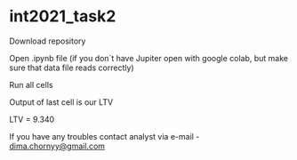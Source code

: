 # int2021_task2
Download repository

Open .ipynb file (if you don\`t have Jupiter open with google colab, but make sure that data file reads correctly)

Run all cells

Output of last cell is our LTV

LTV = 9.340

If you have any troubles contact analyst via e-mail - dima.chornyy@gmail.com

